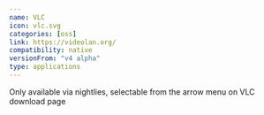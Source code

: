 ```yaml
---
name: VLC
icon: vlc.svg
categories: [oss]
link: https://videolan.org/
compatibility: native
versionFrom: "v4 alpha"
type: applications
---
```


Only available via nightlies, selectable from the arrow menu on VLC download page
